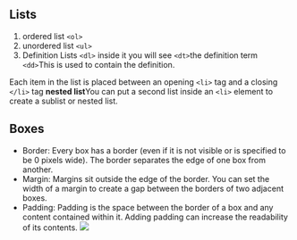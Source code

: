 ## Lists
1. ordered list `<ol>`
2. unordered list `<ul>`
3. Definition Lists `<dl>` inside it you will see `<dt>`the definition term `<dd>`This is used to contain the definition.

Each item in the list is placed between an opening `<li>` tag and a closing `</li>` tag
**nested list**You can put a second list inside an `<li>` element to create a sublist or nested list.

## Boxes
* Border: Every box has a border (even if it is not visible or is specified to
be 0 pixels wide). The border separates the edge of one box from another.
* Margin: Margins sit outside the edge of the border. You can set the width of a margin to create a gap between the borders of two adjacent boxes. 
* Padding: Padding is the space between the border of a box and any content contained within it. Adding padding can increase the readability of its contents.
![](http://espezua.github.io/blog/imgs/boxmodel.png) 
